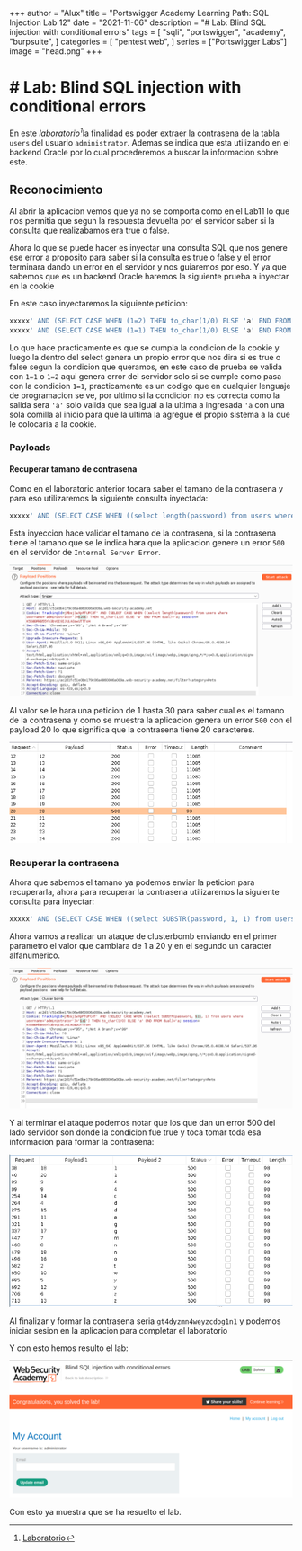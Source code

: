 +++
author = "Alux"
title = "Portswigger Academy Learning Path: SQL Injection Lab 12"
date = "2021-11-06"
description = "# Lab: Blind SQL injection with conditional errors"
tags = [
    "sqli",
    "portswigger",
    "academy",
    "burpsuite",
]
categories = [
    "pentest web",
]
series = ["Portswigger Labs"]
image = "head.png"
+++

# # Lab: Blind SQL injection with conditional errors

En este <cite>laboratorio[^1]</cite>la finalidad es poder extraer la contrasena de la tabla `users` del usuario `administrator`. Ademas se indica que esta utilizando en el backend Oracle por lo cual procederemos a buscar la informacion sobre este.  


## Reconocimiento

Al abrir la aplicacion vemos que ya no se comporta como en el Lab11 lo que nos permitia que segun la respuesta devuelta por el servidor saber si la consulta que realizabamos era true o false.

Ahora lo que se puede hacer es inyectar una consulta SQL que nos genere ese error a proposito para saber si la consulta es true o false y el error terminara dando un error en el servidor y nos guiaremos por eso. Y ya que sabemos que es un backend Oracle haremos la siguiente prueba a inyectar en la cookie

En este caso inyectaremos la siguiente peticion:

```sql
xxxxx' AND (SELECT CASE WHEN (1=2) THEN to_char(1/0) ELSE 'a' END FROM dual)='a	//muestra la pagina normal
xxxxx' AND (SELECT CASE WHEN (1=1) THEN to_char(1/0) ELSE 'a' END FROM dual)='a //muestra un error de servidor
```

Lo que hace practicamente es que se cumpla la condicion de la cookie y luego la dentro del select genera un propio error que nos dira si es true o false segun la condicion que queramos, en este caso de prueba se valida con `1=1` o `1=2` aqui genera error del servidor solo si se cumple como pasa con la condicion `1=1`, practicamente es un codigo que en cualquier lenguaje de programacion se ve, por ultimo si la condicion no es correcta como la salida sera `'a'` solo valida que sea igual a la ultima a ingresada `'a` con una sola comilla al inicio para que la ultima la agregue el propio sistema a la que le colocaria a la cookie.

###  Payloads

#### Recuperar tamano de contrasena

Como en el laboratorio anterior tocara saber el tamano de la contrasena y para eso utilizaremos la siguiente consulta inyectada:

```sql
xxxxx' AND (SELECT CASE WHEN ((select length(password) from users where username='administrator')=§20§) THEN to_char(1/0) ELSE 'a' END FROM dual)='a
```

Esta inyeccion hace validar el tamano de la contrasena, si la contrasena tiene el tamano que se le indica hara que la aplicacion genere un error `500` en el servidor de `Internal Server Error`.

![Payload a enviar el ataque por intruder](positions.png)

Al valor se le hara una peticion de 1 hasta 30 para saber cual es el tamano de la contrasena y como se muestra la aplicacion genera un error `500` con el payload 20 lo que significa que la contrasena tiene 20 caracteres.

![Ataque con intruder](payloads.png)

### Recuperar la contrasena

Ahora que sabemos el tamano ya podemos enviar la peticion para recuperarla, ahora para recuperar la contrasena utilizaremos la siguiente consulta para inyectar:

```sql
xxxxx' AND (SELECT CASE WHEN ((select SUBSTR(password, 1, 1) from users where username='administrator')='a') THEN to_char(1/0) ELSE 'a' END FROM dual)='a
```

Ahora vamos a realizar un ataque de clusterbomb enviando en el primer parametro el valor que cambiara de 1 a 20 y en el segundo un caracter alfanumerico.

![Ataque de cluster bomb](clusterbomb.png)

Y al terminar el ataque podemos notar que los que dan un error 500 del lado servidor son donde la condicion fue true y toca tomar toda esa informacion para formar la contrasena:

![Resoyestas del ataque con error de respuesta 500](ataque.png)

Al finalizar y formar la contrasena seria `gt4dyzmn4weyzcdog1n1` y podemos iniciar sesion en la aplicacion para completar el laboratorio

Y con esto hemos resulto el lab:

![Laboratorio resuelto](resuelto.png)

Con esto ya muestra que se ha resuelto el lab.

[^1]: [Laboratorio](https://portswigger.net/web-security/sql-injection/blind/lab-conditional-errors)